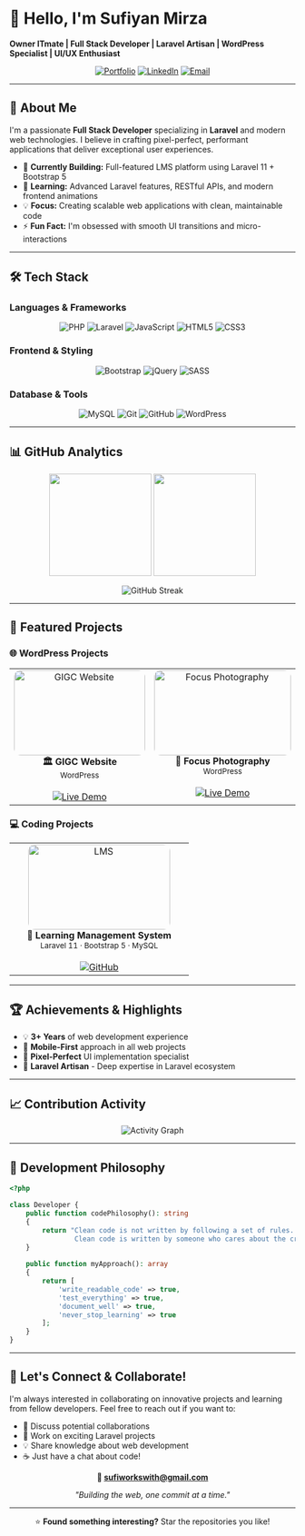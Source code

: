 # 👋 Hello, I'm Sufiyan Mirza

**Owner ITmate | Full Stack Developer | Laravel Artisan | WordPress Specialist | UI/UX Enthusiast**

<div align="center">
  
[![Portfolio](https://img.shields.io/badge/Portfolio-FF5722?style=for-the-badge&logo=todoist&logoColor=white)](https://sufi-7571.github.io/MY-Portfolio/)
[![LinkedIn](https://img.shields.io/badge/LinkedIn-0077B5?style=for-the-badge&logo=linkedin&logoColor=white)](https://www.linkedin.com/in/sufiyan-mirza-0b83a1358/)
[![Email](https://img.shields.io/badge/Email-D14836?style=for-the-badge&logo=gmail&logoColor=white)](mailto:sufiworkswith@gmail.com)

</div>

---

## 🚀 About Me

I'm a passionate **Full Stack Developer** specializing in **Laravel** and modern web technologies. I believe in crafting pixel-perfect, performant applications that deliver exceptional user experiences.

- 🔭 **Currently Building:** Full-featured LMS platform using Laravel 11 + Bootstrap 5
- 🌱 **Learning:** Advanced Laravel features, RESTful APIs, and modern frontend animations
- 💡 **Focus:** Creating scalable web applications with clean, maintainable code
- ⚡ **Fun Fact:** I'm obsessed with smooth UI transitions and micro-interactions

---

## 🛠️ Tech Stack

### **Languages & Frameworks**
<div align="center">

![PHP](https://img.shields.io/badge/PHP-777BB4?style=for-the-badge&logo=php&logoColor=white)
![Laravel](https://img.shields.io/badge/Laravel-FF2D20?style=for-the-badge&logo=laravel&logoColor=white)
![JavaScript](https://img.shields.io/badge/JavaScript-F7DF1E?style=for-the-badge&logo=javascript&logoColor=black)
![HTML5](https://img.shields.io/badge/HTML5-E34F26?style=for-the-badge&logo=html5&logoColor=white)
![CSS3](https://img.shields.io/badge/CSS3-1572B6?style=for-the-badge&logo=css3&logoColor=white)

</div>

### **Frontend & Styling**
<div align="center">

![Bootstrap](https://img.shields.io/badge/Bootstrap-563D7C?style=for-the-badge&logo=bootstrap&logoColor=white)
![jQuery](https://img.shields.io/badge/jQuery-0769AD?style=for-the-badge&logo=jquery&logoColor=white)
![SASS](https://img.shields.io/badge/Sass-CC6699?style=for-the-badge&logo=sass&logoColor=white)

</div>

### **Database & Tools**
<div align="center">

![MySQL](https://img.shields.io/badge/MySQL-005C84?style=for-the-badge&logo=mysql&logoColor=white)
![Git](https://img.shields.io/badge/Git-F05032?style=for-the-badge&logo=git&logoColor=white)
![GitHub](https://img.shields.io/badge/GitHub-100000?style=for-the-badge&logo=github&logoColor=white)
![WordPress](https://img.shields.io/badge/WordPress-21759B?style=for-the-badge&logo=wordpress&logoColor=white)

</div>

---

## 📊 GitHub Analytics

<div align="center">
  
<img height="180em" src="https://github-readme-stats.vercel.app/api?username=Sufi-7571&show_icons=true&theme=tokyonight&include_all_commits=true&count_private=true"/>
<img height="180em" src="https://github-readme-stats.vercel.app/api/top-langs/?username=Sufi-7571&layout=compact&theme=tokyonight"/>

</div>

<div align="center">
  
![GitHub Streak](https://github-readme-streak-stats.herokuapp.com/?user=Sufi-7571&theme=tokyonight)

</div>

---

## 🎯 Featured Projects

### 🌐 WordPress Projects

<div align="center">

<table>
<tr>
<td width="300" align="center" valign="top" style="vertical-align:top;">
<img src="https://github.com/user-attachments/assets/c961b4c8-2bd1-43d7-8bc8-c558944140c9" 
     alt="GIGC Website" 
     style="border-radius:12px; object-fit:cover; width:100%; max-width:250px; height:150px;">
<br>
<b>🏛️ GIGC Website</b><br>
<sub>WordPress</sub><br><br>
<a href="https://gigcfsd.edu.pk/" target="_blank">
<img src="https://img.shields.io/badge/Live%20Demo-FF5722?style=for-the-badge&logo=safari&logoColor=white" alt="Live Demo" />
</a>
</td>

<td width="300" align="center" valign="top" style="vertical-align:top;">
<img src="https://github.com/user-attachments/assets/dfd1914c-8378-466e-9b9d-260650ba8534" 
     alt="Focus Photography" 
     style="border-radius:12px; object-fit:cover; width:100%; max-width:250px; height:150px;">
<br>
<b>📸 Focus Photography</b><br>
<sub>WordPress</sub><br><br>
<a href="https://www.focusphotography.ru/" target="_blank">
<img src="https://img.shields.io/badge/Live%20Demo-FF5722?style=for-the-badge&logo=safari&logoColor=white" alt="Live Demo" />
</a>
</td>
</tr>
</table>

</div>


### 💻 Coding Projects

<div align="center">

<table>
<tr>
<td width="300" align="center" valign="top" style="vertical-align:top;">
<img src="https://github.com/user-attachments/assets/88b163e7-0d73-4370-bc02-e737557a8d92" 
     alt="LMS" 
     style="border-radius:12px; object-fit:cover; width:100%; max-width:250px; height:150px;">
<br>
<b>📖 Learning Management System</b><br>
<sub>Laravel 11 · Bootstrap 5 · MySQL</sub><br><br>
<a href="https://github.com/Sufi-7571/GIGC-LMS" target="_blank">
<img src="https://img.shields.io/badge/View%20Code-000?style=for-the-badge&logo=github&logoColor=white" alt="GitHub" />
</a>
</td>
</tr>
</table>

</div>


---

## 🏆 Achievements & Highlights

- 💡 **3+ Years** of web development experience
- 📱 **Mobile-First** approach in all web projects
- 🎨 **Pixel-Perfect** UI implementation specialist
- 🔧 **Laravel Artisan** - Deep expertise in Laravel ecosystem

---

## 📈 Contribution Activity

<div align="center">

![Activity Graph](https://github-readme-activity-graph.vercel.app/graph?username=Sufi-7571&theme=tokyo-night&hide_border=true&area=true)

</div>

---

## 💭 Development Philosophy

```php
<?php

class Developer {
    public function codePhilosophy(): string 
    {
        return "Clean code is not written by following a set of rules. 
                Clean code is written by someone who cares about the craft.";
    }
    
    public function myApproach(): array 
    {
        return [
            'write_readable_code' => true,
            'test_everything' => true,
            'document_well' => true,
            'never_stop_learning' => true
        ];
    }
}
```

---

## 🤝 Let's Connect & Collaborate!

I'm always interested in collaborating on innovative projects and learning from fellow developers. Feel free to reach out if you want to:

- 💼 Discuss potential collaborations
- 🚀 Work on exciting Laravel projects  
- 💡 Share knowledge about web development
- ☕ Just have a chat about code!

<div align="center">

**📧 sufiworkswith@gmail.com**

*"Building the web, one commit at a time."*

---

⭐️ **Found something interesting?** Star the repositories you like!

</div>
